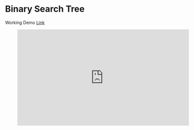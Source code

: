 # Binary Search Tree

Working Demo [Link](https://youtu.be/qYBFOH4elLU)

<figure class="video_container">
  <iframe width="560" height="315" src="https://www.youtube.com/embed/qYBFOH4elLU?start=1" title="YouTube video player" frameborder="0" allow="accelerometer; autoplay; clipboard-write; encrypted-media; gyroscope; picture-in-picture" allowfullscreen></iframe>
</figure>
